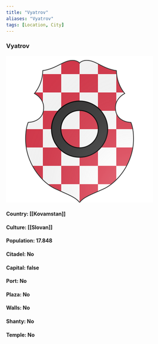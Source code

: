 ```yaml
---
title: "Vyatrov"
aliases: "Vyatrov"
tags: [Location, City]
---
```

### Vyatrov
![](attachment/c1744f613e8292fbffcce0a9873b2a10.svg)

#### Country: [[Kovamstan]]

#### Culture: [[Slovan]]

#### Population: 17.848

#### Citadel: No

#### Capital: false

#### Port: No

#### Plaza: No

#### Walls: No

#### Shanty: No

#### Temple: No

